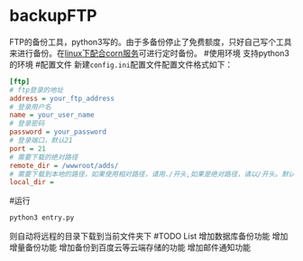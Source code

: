 # backupFTP
FTP的备份工具，python3写的。由于多备份停止了免费额度，只好自己写个工具来进行备份。在[linux下配合corn服务](http://www.findspace.name/res/902)可进行定时备份。
#使用环境
支持python3的环境
#配置文件
新建`config.ini`配置文件配置文件格式如下：
```ini
[ftp]
# ftp登录的地址
address = your_ftp_address
# 登录用户名
name = your_user_name
# 登录密码
password = your_password
# 登录端口，默认21
port = 21
# 需要下载的绝对路径
remote_dir = /wwwroot/adds/
# 需要下载到本地的路径，如果使用相对路径，请用./开头,如果是绝对路径，请以/开头。默认是./back/此项非必需,可直接去掉
local_dir = 
```
#运行
```bash
python3 entry.py
```
则自动将远程的目录下载到当前文件夹下
#TODO List
增加数据库备份功能
增加增量备份功能
增加备份到百度云等云端存储的功能
增加邮件通知功能